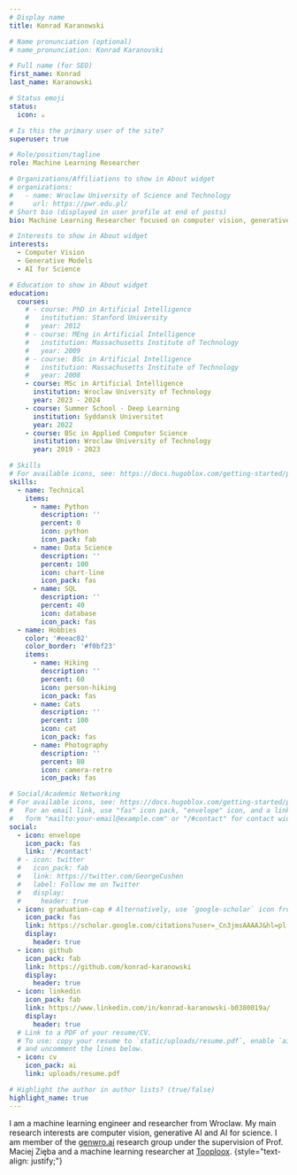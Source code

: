 ```yaml
---
# Display name
title: Konrad Karanowski

# Name pronunciation (optional)
# name_pronunciation: Konrad Karanovski

# Full name (for SEO)
first_name: Konrad
last_name: Karanowski

# Status emoji
status:
  icon: ☕️

# Is this the primary user of the site?
superuser: true

# Role/position/tagline
role: Machine Learning Researcher

# Organizations/Affiliations to show in About widget
# organizations:
#   - name: Wroclaw University of Science and Technology
#     url: https://pwr.edu.pl/
# Short bio (displayed in user profile at end of posts)
bio: Machine Learning Researcher focused on computer vision, generative models and AI for science.

# Interests to show in About widget
interests:
  - Computer Vision
  - Generative Models
  - AI for Science

# Education to show in About widget
education:
  courses:
    # - course: PhD in Artificial Intelligence
    #   institution: Stanford University
    #   year: 2012
    # - course: MEng in Artificial Intelligence
    #   institution: Massachusetts Institute of Technology
    #   year: 2009
    # - course: BSc in Artificial Intelligence
    #   institution: Massachusetts Institute of Technology
    #   year: 2008
    - course: MSc in Artificial Intelligence
      institution: Wroclaw University of Technology
      year: 2023 - 2024
    - course: Summer School - Deep Learning 
      institution: Syddansk Universitet
      year: 2022
    - course: BSc in Applied Computer Science
      institution: Wroclaw University of Technology
      year: 2019 - 2023

# Skills
# For available icons, see: https://docs.hugoblox.com/getting-started/page-builder/#icons
skills:
  - name: Technical
    items:
      - name: Python
        description: ''
        percent: 0
        icon: python
        icon_pack: fab
      - name: Data Science
        description: ''
        percent: 100
        icon: chart-line
        icon_pack: fas
      - name: SQL
        description: ''
        percent: 40
        icon: database
        icon_pack: fas
  - name: Hobbies
    color: '#eeac02'
    color_border: '#f0bf23'
    items:
      - name: Hiking
        description: ''
        percent: 60
        icon: person-hiking
        icon_pack: fas
      - name: Cats
        description: ''
        percent: 100
        icon: cat
        icon_pack: fas
      - name: Photography
        description: ''
        percent: 80
        icon: camera-retro
        icon_pack: fas

# Social/Academic Networking
# For available icons, see: https://docs.hugoblox.com/getting-started/page-builder/#icons
#   For an email link, use "fas" icon pack, "envelope" icon, and a link in the
#   form "mailto:your-email@example.com" or "/#contact" for contact widget.
social:
  - icon: envelope
    icon_pack: fas
    link: '/#contact'
  # - icon: twitter
  #   icon_pack: fab
  #   link: https://twitter.com/GeorgeCushen
  #   label: Follow me on Twitter
  #   display:
  #     header: true
  - icon: graduation-cap # Alternatively, use `google-scholar` icon from `ai` icon pack
    icon_pack: fas
    link: https://scholar.google.com/citations?user=_Cn3jmsAAAAJ&hl=pl
    display:
      header: true
  - icon: github
    icon_pack: fab
    link: https://github.com/konrad-karanowski
    display:
      header: true
  - icon: linkedin
    icon_pack: fab
    link: https://www.linkedin.com/in/konrad-karanowski-b0380019a/
    display:
      header: true
  # Link to a PDF of your resume/CV.
  # To use: copy your resume to `static/uploads/resume.pdf`, enable `ai` icons in `params.yaml`,
  # and uncomment the lines below.
  - icon: cv
    icon_pack: ai
    link: uploads/resume.pdf

# Highlight the author in author lists? (true/false)
highlight_name: true
---
```


<!-- Chien Shiung Wu is a professor of artificial intelligence at the Stanford AI Lab. Her research interests include distributed robotics, mobile computing and programmable matter. She leads the Robotic Neurobiology group, which develops self-reconfiguring robots, systems of self-organizing robots, and mobile sensor networks. -->

I am a machine learning engineer and researcher from Wroclaw. My main research interests are computer vision, generative AI and AI for science. I am member of the [genwro.ai](https://genwro.ai.pwr.edu.pl) research group under the supervision of Prof. Maciej Zięba and a machine learning researcher at [Tooploox](https://tooploox.com). 
{style="text-align: justify;"}
